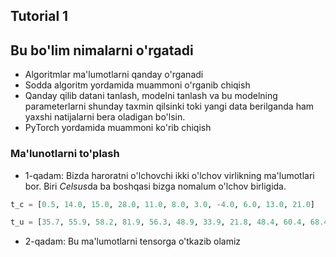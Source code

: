 ## Tutorial 1
## Bu bo'lim nimalarni o'rgatadi
 * Algoritmlar ma'lumotlarni qanday o'rganadi
 * Sodda algoritm yordamida muammoni o'rganib chiqish
 * Qanday qilib datani tanlash, modelni tanlash va bu modelning parameterlarni shunday taxmin qilsinki toki yangi data berilganda ham yaxshi natijalarni bera oladigan bo'lsin.
 * PyTorch yordamida muammoni ko'rib chiqish

### Ma'lunotlarni to'plash
  - 1-qadam: Bizda haroratni o'lchovchi ikki o'lchov virlikning ma'lumotlari bor. Biri *Celsus*da ba boshqasi bizga nomalum o'lchov birligida.

```python
t_c = [0.5, 14.0, 15.0, 28.0, 11.0, 8.0, 3.0, -4.0, 6.0, 13.0, 21.0]

t_u = [35.7, 55.9, 58.2, 81.9, 56.3, 48.9, 33.9, 21.8, 48.4, 60.4, 68.4]
```

 - 2-qadam: Bu ma'lumotlarni tensorga o'tkazib olamiz
